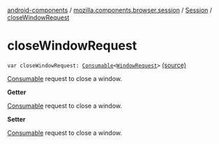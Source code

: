 [android-components](../../index.md) / [mozilla.components.browser.session](../index.md) / [Session](index.md) / [closeWindowRequest](./close-window-request.md)

# closeWindowRequest

`var closeWindowRequest: `[`Consumable`](../../mozilla.components.support.base.observer/-consumable/index.md)`<`[`WindowRequest`](../../mozilla.components.concept.engine.window/-window-request/index.md)`>` [(source)](https://github.com/mozilla-mobile/android-components/blob/master/components/browser/session/src/main/java/mozilla/components/browser/session/Session.kt#L381)

[Consumable](../../mozilla.components.support.base.observer/-consumable/index.md) request to close a window.

**Getter**

[Consumable](../../mozilla.components.support.base.observer/-consumable/index.md) request to close a window.

**Setter**

[Consumable](../../mozilla.components.support.base.observer/-consumable/index.md) request to close a window.

